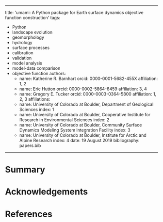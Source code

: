 ---
title: 'umami: A Python package for Earth surface dynamics objective function construction'
tags:
  - Python
  - landscape evolution
  - geomorphology
  - hydrology
  - surface processes
  - calibration
  - validation
  - model analysis
  - model-data comparison
  - objective function
  authors:
    - name: Katherine R. Barnhart
      orcid: 0000-0001-5682-455X
      affiliation: 1, 2
    - name: Eric Hutton
      orcid: 0000-0002-5864-6459
      affiliation: 3, 4
    - name: Gregory E. Tucker
      orcid: 0000-0003-0364-5800
      affiliation: 1, 2, 3
  affiliations:
    - name: University of Colorado at Boulder, Department of Geological Sciences
      index: 1
    - name: University of Colorado at Boulder, Cooperative Institute for Research in Environmental Sciences
      index: 2
    - name: University of Colorado at Boulder, Community Surface Dynamics Modeling System Integration Facility
      index: 3
    - name: University of Colorado at Boulder, Institute for Arctic and Alpine Research
      index: 4
  date: 19 August 2019
  bibliography: papers.bib
  ---

# Summary


# Acknowledgements


# References
